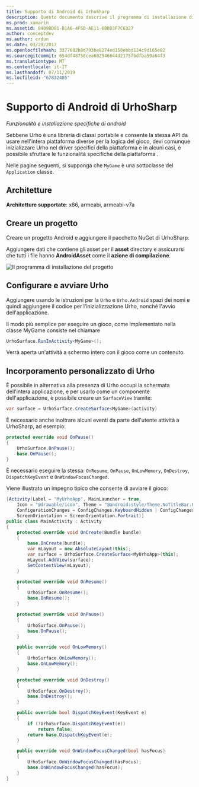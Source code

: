 ```yaml
---
title: Supporto di Android di UrhoSharp
description: Questo documento descrive il programma di installazione di Android specifici e informazioni relative alla funzionalità di UrhoSharp. In particolare, illustra le architetture supportate, come creare un progetto, configurando e avviando Urho e l'incorporamento personalizzato di Urho.
ms.prod: xamarin
ms.assetid: 8409BD81-B1A6-4F5D-AE11-6BBD3F7C6327
author: conceptdev
ms.author: crdun
ms.date: 03/29/2017
ms.openlocfilehash: 3377602b8d793be8274ed150ebbd124c9d165e82
ms.sourcegitcommit: 654df48758cea602946644d2175fbdfba59a64f3
ms.translationtype: MT
ms.contentlocale: it-IT
ms.lasthandoff: 07/11/2019
ms.locfileid: "67832485"
---
```

# <a name="urhosharp-android-support"></a>Supporto di Android di UrhoSharp

_Funzionalità e installazione specifiche di android_

Sebbene Urho è una libreria di classi portabile e consente la stessa API da usare nell'intera piattaforma diverse per la logica del gioco, devi comunque inizializzare Urho nel driver specifici della piattaforma e in alcuni casi, è possibile sfruttare le funzionalità specifiche della piattaforma .

Nelle pagine seguenti, si supponga che `MyGame` è una sottoclasse del `Application` classe.

## <a name="architectures"></a>Architetture

**Architetture supportate**: x86, armeabi, armeabi-v7a

## <a name="create-a-project"></a>Creare un progetto

Creare un progetto Android e aggiungere il pacchetto NuGet di UrhoSharp.

Aggiungere dati che contiene gli asset per il **asset** directory e assicurarsi che tutti i file hanno **AndroidAsset** come il **azione di compilazione**.

![Il programma di installazione del progetto](android-images/image-3.png "aggiungere dati che contiene gli asset nella directory di asset")

## <a name="configure-and-launching-urho"></a>Configurare e avviare Urho

Aggiungere usando le istruzioni per la `Urho` e `Urho.Android` spazi dei nomi e quindi aggiungere il codice per l'inizializzazione Urho, nonché l'avvio dell'applicazione.

Il modo più semplice per eseguire un gioco, come implementato nella classe MyGame consiste nel chiamare

```csharp
UrhoSurface.RunInActivity<MyGame>();
```

Verrà aperta un'attività a schermo intero con il gioco come un contenuto.

## <a name="custom-embedding-of-urho"></a>Incorporamento personalizzato di Urho

È possibile in alternativa alla presenza di Urho occupi la schermata dell'intera applicazione, e per usarlo come un componente dell'applicazione, è possibile creare un `SurfaceView` tramite:

```csharp
var surface = UrhoSurface.CreateSurface<MyGame>(activity)
```

È necessario anche inoltrare alcuni eventi da parte dell'utente attività a UrhoSharp, ad esempio:

```csharp
protected override void OnPause()
{
    UrhoSurface.OnPause();
    base.OnPause();
}
```

È necessario eseguire la stessa: `OnResume`, `OnPause`, `OnLowMemory`, `OnDestroy`, `DispatchKeyEvent` e `OnWindowFocusChanged`.

Viene illustrato un impegno tipico che consente di avviare il gioco:

```csharp
[Activity(Label = "MyUrhoApp", MainLauncher = true,
    Icon = "@drawable/icon", Theme = "@android:style/Theme.NoTitleBar.Fullscreen",
    ConfigurationChanges = ConfigChanges.KeyboardHidden | ConfigChanges.Orientation,
    ScreenOrientation = ScreenOrientation.Portrait)]
public class MainActivity : Activity
{
    protected override void OnCreate(Bundle bundle)
    {
        base.OnCreate(bundle);
        var mLayout = new AbsoluteLayout(this);
        var surface = UrhoSurface.CreateSurface<MyUrhoApp>(this);
        mLayout.AddView(surface);
        SetContentView(mLayout);
    }

    protected override void OnResume()
    {
        UrhoSurface.OnResume();
        base.OnResume();
    }

    protected override void OnPause()
    {
        UrhoSurface.OnPause();
        base.OnPause();
    }

    public override void OnLowMemory()
    {
        UrhoSurface.OnLowMemory();
        base.OnLowMemory();
    }

    protected override void OnDestroy()
    {
        UrhoSurface.OnDestroy();
        base.OnDestroy();
    }

    public override bool DispatchKeyEvent(KeyEvent e)
    {
        if (!UrhoSurface.DispatchKeyEvent(e))
            return false;
        return base.DispatchKeyEvent(e);
    }

    public override void OnWindowFocusChanged(bool hasFocus)
    {
        UrhoSurface.OnWindowFocusChanged(hasFocus);
        base.OnWindowFocusChanged(hasFocus);
    }
}
```
